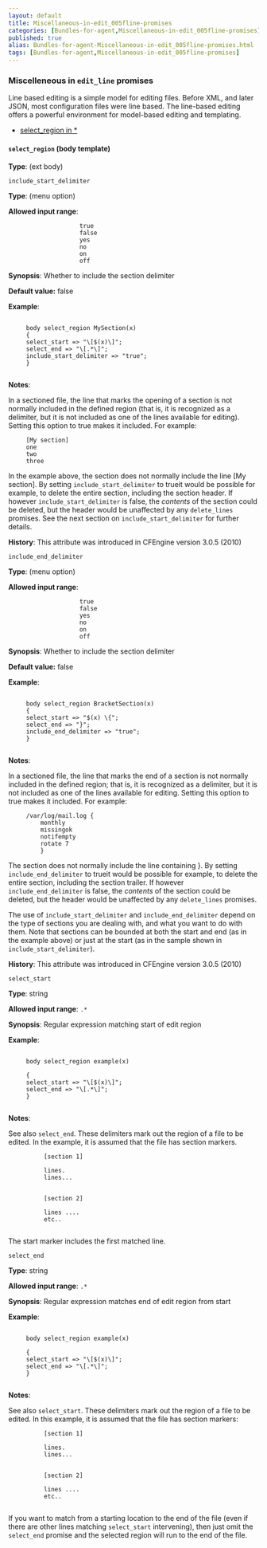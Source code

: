 ```yaml
---
layout: default
title: Miscellaneous-in-edit_005fline-promises
categories: [Bundles-for-agent,Miscellaneous-in-edit_005fline-promises]
published: true
alias: Bundles-for-agent-Miscellaneous-in-edit_005fline-promises.html
tags: [Bundles-for-agent,Miscellaneous-in-edit_005fline-promises]
---
```


### Miscelleneous in `edit_line` promises

  

Line based editing is a simple model for editing files. Before XML, and
later JSON, most configuration files were line based. The line-based
editing offers a powerful environment for model-based editing and
templating.

-   [select\_region in \*](#select_005fregion-in-_002a)

#### `select_region` (body template)

**Type**: (ext body)

`include_start_delimiter`

**Type**: (menu option)

**Allowed input range**:   

~~~~
                    true
                    false
                    yes
                    no
                    on
                    off
~~~~

**Synopsis**: Whether to include the section delimiter

**Default value:** false

**Example**:  
   

~~~~
     
     body select_region MySection(x)
     {
     select_start => "\[$(x)\]";
     select_end => "\[.*\]";
     include_start_delimiter => "true";
     }
     
~~~~

**Notes**:  
   

In a sectioned file, the line that marks the opening of a section is not
normally included in the defined region (that is, it is recognized as a
delimiter, but it is not included as one of the lines available for
editing). Setting this option to true makes it included. For example:

~~~~
     [My section]
     one
     two
     three
~~~~

In the example above, the section does not normally include the line [My
section]. By setting `include_start_delimiter` to trueit would be
possible for example, to delete the entire section, including the
section header. If however `include_start_delimiter` is false, the
*contents* of the section could be deleted, but the header would be
unaffected by any `delete_lines` promises. See the next section on
`include_start_delimiter` for further details.

**History**: This attribute was introduced in CFEngine version 3.0.5
(2010)   

`include_end_delimiter`

**Type**: (menu option)

**Allowed input range**:   

~~~~
                    true
                    false
                    yes
                    no
                    on
                    off
~~~~

**Synopsis**: Whether to include the section delimiter

**Default value:** false

**Example**:  
   

~~~~
     
     body select_region BracketSection(x)
     {
     select_start => "$(x) \{";
     select_end => "}";
     include_end_delimiter => "true";
     }
     
~~~~

**Notes**:  
   

In a sectioned file, the line that marks the end of a section is not
normally included in the defined region; that is, it is recognized as a
delimiter, but it is not included as one of the lines available for
editing. Setting this option to true makes it included. For example:

~~~~
     /var/log/mail.log {
         monthly
         missingok
         notifempty
         rotate 7
         }
~~~~

The section does not normally include the line containing }. By setting
`include_end_delimiter` to trueit would be possible for example, to
delete the entire section, including the section trailer. If however
`include_end_delimiter` is false, the *contents* of the section could be
deleted, but the header would be unaffected by any `delete_lines`
promises.

The use of `include_start_delimiter` and `include_end_delimiter` depend
on the type of sections you are dealing with, and what you want to do
with them. Note that sections can be bounded at both the start and end
(as in the example above) or just at the start (as in the sample shown
in `include_start_delimiter`).

**History**: This attribute was introduced in CFEngine version 3.0.5
(2010)   

`select_start`

**Type**: string

**Allowed input range**: `.*`

**Synopsis**: Regular expression matching start of edit region

**Example**:  
   

~~~~
     
     body select_region example(x)
     
     {
     select_start => "\[$(x)\]";
     select_end => "\[.*\]";
     }
     
~~~~

**Notes**:  
   

See also `select_end`. These delimiters mark out the region of a file to
be edited. In the example, it is assumed that the file has section
markers.

~~~~
          [section 1]
          
          lines.
          lines...
          
          
          [section 2]
          
          lines ....
          etc..
          
~~~~

The start marker includes the first matched line.   

`select_end`

**Type**: string

**Allowed input range**: `.*`

**Synopsis**: Regular expression matches end of edit region from start

**Example**:  
   

~~~~
     
     body select_region example(x)
     
     {
     select_start => "\[$(x)\]";
     select_end => "\[.*\]";
     }
     
~~~~

**Notes**:  
   

See also `select_start`. These delimiters mark out the region of a file
to be edited. In this example, it is assumed that the file has section
markers:

~~~~
          [section 1]
          
          lines.
          lines...
          
          
          [section 2]
          
          lines ....
          etc..
          
~~~~

If you want to match from a starting location to the end of the file
(even if there are other lines matching `select_start` intervening),
then just omit the `select_end` promise and the selected region will run
to the end of the file.
